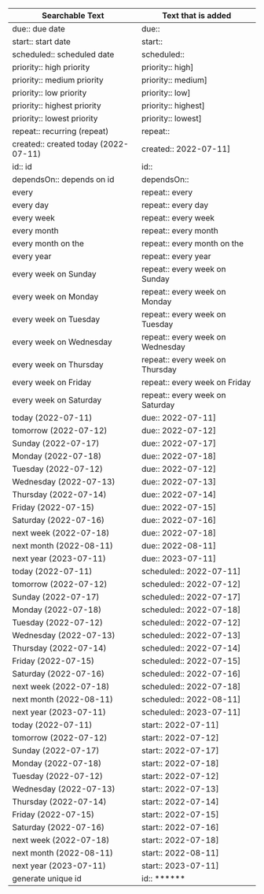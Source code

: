 | Searchable Text | Text that is added |
| ----- | ----- |
| due:: due date | due::  |
| start:: start date | start::  |
| scheduled:: scheduled date | scheduled::  |
| priority:: high priority | priority:: high]  |
| priority:: medium priority | priority:: medium]  |
| priority:: low priority | priority:: low]  |
| priority:: highest priority | priority:: highest]  |
| priority:: lowest priority | priority:: lowest]  |
| repeat:: recurring (repeat) | repeat::  |
| created:: created today (2022-07-11) | created:: 2022-07-11]  |
| id:: id | id:: |
| dependsOn:: depends on id | dependsOn:: |
| every | repeat:: every  |
| every day | repeat:: every day  |
| every week | repeat:: every week  |
| every month | repeat:: every month  |
| every month on the | repeat:: every month on the  |
| every year | repeat:: every year  |
| every week on Sunday | repeat:: every week on Sunday  |
| every week on Monday | repeat:: every week on Monday  |
| every week on Tuesday | repeat:: every week on Tuesday  |
| every week on Wednesday | repeat:: every week on Wednesday  |
| every week on Thursday | repeat:: every week on Thursday  |
| every week on Friday | repeat:: every week on Friday  |
| every week on Saturday | repeat:: every week on Saturday  |
| today (2022-07-11) | due:: 2022-07-11]  |
| tomorrow (2022-07-12) | due:: 2022-07-12]  |
| Sunday (2022-07-17) | due:: 2022-07-17]  |
| Monday (2022-07-18) | due:: 2022-07-18]  |
| Tuesday (2022-07-12) | due:: 2022-07-12]  |
| Wednesday (2022-07-13) | due:: 2022-07-13]  |
| Thursday (2022-07-14) | due:: 2022-07-14]  |
| Friday (2022-07-15) | due:: 2022-07-15]  |
| Saturday (2022-07-16) | due:: 2022-07-16]  |
| next week (2022-07-18) | due:: 2022-07-18]  |
| next month (2022-08-11) | due:: 2022-08-11]  |
| next year (2023-07-11) | due:: 2023-07-11]  |
| today (2022-07-11) | scheduled:: 2022-07-11]  |
| tomorrow (2022-07-12) | scheduled:: 2022-07-12]  |
| Sunday (2022-07-17) | scheduled:: 2022-07-17]  |
| Monday (2022-07-18) | scheduled:: 2022-07-18]  |
| Tuesday (2022-07-12) | scheduled:: 2022-07-12]  |
| Wednesday (2022-07-13) | scheduled:: 2022-07-13]  |
| Thursday (2022-07-14) | scheduled:: 2022-07-14]  |
| Friday (2022-07-15) | scheduled:: 2022-07-15]  |
| Saturday (2022-07-16) | scheduled:: 2022-07-16]  |
| next week (2022-07-18) | scheduled:: 2022-07-18]  |
| next month (2022-08-11) | scheduled:: 2022-08-11]  |
| next year (2023-07-11) | scheduled:: 2023-07-11]  |
| today (2022-07-11) | start:: 2022-07-11]  |
| tomorrow (2022-07-12) | start:: 2022-07-12]  |
| Sunday (2022-07-17) | start:: 2022-07-17]  |
| Monday (2022-07-18) | start:: 2022-07-18]  |
| Tuesday (2022-07-12) | start:: 2022-07-12]  |
| Wednesday (2022-07-13) | start:: 2022-07-13]  |
| Thursday (2022-07-14) | start:: 2022-07-14]  |
| Friday (2022-07-15) | start:: 2022-07-15]  |
| Saturday (2022-07-16) | start:: 2022-07-16]  |
| next week (2022-07-18) | start:: 2022-07-18]  |
| next month (2022-08-11) | start:: 2022-08-11]  |
| next year (2023-07-11) | start:: 2023-07-11]  |
| generate unique id | id:: ****** |
